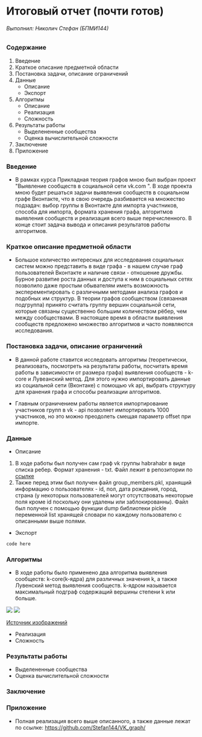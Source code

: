 # Итоговый отчет (почти готов)

###### Выполнил: Николич Стефан (БПМИ144)
 
 
### Содержание
 
1. Введение
2. Краткое описание предметной области
3. Постановка задачи, описание ограничений
5. Данные
    * Описание
    * Экспорт
6. Алгоритмы
    * Описание
    * Реализация
    * Сложность
7. Результаты работы
    * Выделененные сообщества
    * Оценка вычислительной сложности
8. Заключение 
9. Приложение

### Введение

* В рамках курса Прикладная теория графов мною был выбран проект "Выявление сообществ в социальной сети vk.com ". В ходе проекта мною будет решаться задачи выявления сообществ в социальном графе Вконтакте, что в свою очередь разбивается на множество подзадач: выбор группы в Вконтакте для импорта участников, способа для импорта, формата хранения графа, алгоритмов выявления сообществ и реализация всего выше перечисленного. В конце стоит задача вывода и описания результатов работы алгоритмов.


### Краткое описание предметной области
* Большое количество интересных для исследования социальных систем можно представить в виде
графа - в нашем случае граф пользователей Вконтакте и наличие связи - отношение дружбы. Бурное развитие роста данных и доступа к ним в социальных сетях позволило даже простым обывателям иметь возможность эксперементировать с различными методами анализа графов и подобных им структур. В теории графов сообществом (связанная подгруппа) принято считать группу вершин социальной сети, которые связаны существенно большим количеством рёбер, чем между сообществами. В настоящее время в области выявления сообществ предложено множество алгоритмов и часто появляются исследования. 

### Постановка задачи, описание ограничений
* В данной работе ставится исследовать алгоритмы (теоретически, реализовать, посмотреть на результаты работы, посчитать время работы в зависимости от размера графа) выявления сообществ - k-core и Лувеанский метод. Для этого нужно импортировать данные из социальной сети (Вконтаке) с помощью vk api, выбрать структуру для хранения графа и способы реализации алгоритмов.

* Главным ограничением работы является импортирование участников групп в vk - api позволяет импортировать 1000 участников, но это можно преодолеть смещая параметр offset при импорте. 



### Данные
* Описание
1. В ходе работы был получен сам граф vk группы habrahabr в виде списка ребер. Формат хранения - txt. Файл лежит в репозитории по [ссылке](https://github.com/Stefan144/VK_graph/blob/master/friends_inside_1.txt)
2. Также перед этим был получен файл group_members.pkl, хранящий информацию о пользователях - id, пол, дата рождения, город, страна (у некоторых пользователей могут отсутствовать некоторые поля кроме id поскольку они удалены или заблокированны). Файл был получен с помощью функции dump библиотеки pickle переменной list хранящей словари по каждому пользователю с описанными выше полями.

* Экспорт
 ```python
code here
```
### Алгоритмы
* В ходе работы было применено два алгоритма выявления сообществ: k-core(k-ядра) для различных значения k, а также Лувенский метод выявления сообществ. k-ядром называется максимальный подграф содержащий вершины степени k или больше.

![](https://i.imgur.com/BJtYxQj.jpg?1)
![](https://i.imgur.com/7wUZ5wB.jpg?1)

[Источник изображений](http://www.dislab.org/GraphHPC-2016/slides/GraphHPC-2016_9_Klimov_Graphical-parallel-programming-on-the-example-of-detecting-communities-in-graphs_ru.pdf)
* Реализация
* Сложность
### Результаты работы
* Выделененные сообщества
* Оценка вычислительной сложности

### Заключение

### Приложение
* Полная реализация всего выше описанного, а также данные лежат по ссылке:
https://github.com/Stefan144/VK_graph/


